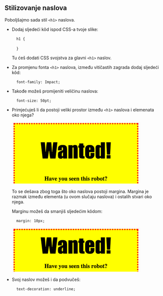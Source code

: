 ## Stilizovanje naslova

Poboljšajmo sada stil `<h1>` naslova.

+ Dodaj sljedeći kôd ispod CSS-a tvoje slike:
    
        h1 {
        
        }
        
    
    Tu ćeš dodati CSS svojstva za glavni `<h1>` naslov.

+ Za promjenu fonta `<h1>` naslova, između vitičastih zagrada dodaj sljedeći kôd:
    
        font-family: Impact;
        

+ Takođe možeš promijeniti veličinu naslova:
    
        font-size: 50pt;
        

+ Primjećuješ li da postoji veliki prostor između `<h1>` naslova i elemenata oko njega?
    
    ![screenshot](images/wanted-h1-margin.png)
    
    To se dešava zbog toga što oko naslova postoji margina. Margina je razmak između elementa (u ovom slučaju naslova) i ostalih stvari oko njega.
    
    Marginu možeš da smanjiš sljedećim kôdom:
    
        margin: 10px;
        
    
    ![screenshot](images/wanted-h1-margin-small.png)

+ Svoj naslov možeš i da podvučeš:
    
        text-decoration: underline;